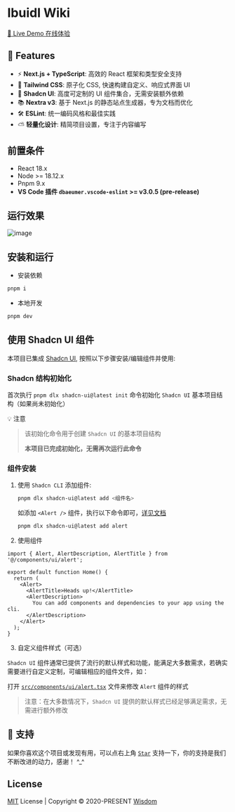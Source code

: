 # Ibuidl Wiki

[🚀 Live Demo 在线体验](https://nextjs-nextra-starter-green.vercel.app)

## 🎉 Features

- ⚡️ **Next.js + TypeScript**: 高效的 React 框架和类型安全支持
- 🎨 **Tailwind CSS**: 原子化 CSS, 快速构建自定义、响应式界面 UI
- 🧩 **Shadcn UI**: 高度可定制的 UI 组件集合，无需安装额外依赖
- 📚 **Nextra v3**: 基于 Next.js 的静态站点生成器，专为文档而优化
- 🛠️ **ESLint**: 统一编码风格和最佳实践
- ⛅ **轻量化设计**: 精简项目设置，专注于内容编写

## 前置条件

- React 18.x
- Node >= 18.12.x
- Pnpm 9.x
- **VS Code 插件 `dbaeumer.vscode-eslint` >= v3.0.5 (pre-release)**

## 运行效果

![image](https://github.com/user-attachments/assets/7bddc174-f011-4b3b-b1a8-972563bd5d6f)

## 安装和运行

- 安装依赖

```bash
pnpm i
```

- 本地开发

```bash
pnpm dev
```

## 使用 Shadcn UI 组件

本项目已集成 [Shadcn UI](https://ui.shadcn.com), 按照以下步骤安装/编辑组件并使用:

### Shadcn 结构初始化

首次执行 `pnpm dlx shadcn-ui@latest init` 命令初始化 `Shadcn UI` 基本项目结构（如果尚未初始化）

💡 注意

> 该初始化命令用于创建 `Shadcn UI` 的基本项目结构
>
> **本项目已完成初始化，无需再次运行此命令**

### 组件安装

1. 使用 `Shadcn CLI` 添加组件:

   ```bash
   pnpm dlx shadcn-ui@latest add <组件名>
   ```

   如添加 `<Alert />` 组件，执行以下命令即可，[详见文档](https://ui.shadcn.com/docs/components/alert#installation)

   ```bash
   pnpm dlx shadcn-ui@latest add alert
   ```

2. 使用组件

```tsx
import { Alert, AlertDescription, AlertTitle } from '@/components/ui/alert';

export default function Home() {
  return (
    <Alert>
      <AlertTitle>Heads up!</AlertTitle>
      <AlertDescription>
        You can add components and dependencies to your app using the cli.
      </AlertDescription>
    </Alert>
  );
}
```

3. 自定义组件样式（可选）

`Shadcn UI` 组件通常已提供了流行的默认样式和功能，能满足大多数需求，若确实需要进行自定义定制，可编辑相应的组件文件，如：

打开 [`src/components/ui/alert.tsx`](src/components/ui/alert.tsx) 文件来修改 `Alert` 组件的样式

> 注意：在大多数情况下，`Shadcn UI` 提供的默认样式已经足够满足需求，无需进行额外修改

## 🌹 支持

如果你喜欢这个项目或发现有用，可以点右上角 [`Star`](https://github.com/pdsuwwz/nextjs-nextra-starter) 支持一下，你的支持是我们不断改进的动力，感谢！ ^\_^

## License

[MIT](./LICENSE) License | Copyright © 2020-PRESENT [Wisdom](https://github.com/pdsuwwz)
